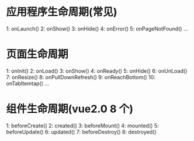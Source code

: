 # 应用程序生命周期(常见)

1: onLaunch()
2: onShow()
3: onHide()
4: onError()
5: onPageNotFound()
...

# 页面生命周期

1: onInit()
2: onLoad()
3: onShow()
4: onReady()
5: onHide()
6: onUnLoad()
7: onResize()
8: onPullDownRefresh()
9: onReachBottom()
10: onTabItemtap()
...

# 组件生命周期(vue2.0 8 个)

1: beforeCreate()
2: created()
3: beforeMount()
4: mounted()
5: beforeUpdate()
6: updated()
7: beforeDestroy()
8: destroyed()
